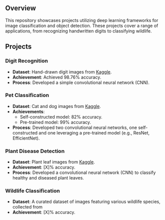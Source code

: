 ## Overview

This repository showcases projects utilizing deep learning frameworks for image classification and object detection.  These projects cover a range of applications, from recognizing handwritten digits to classifying wildlife.

## Projects

### Digit Recognition

- **Dataset**: Hand-drawn digit images from [Kaggle](https://www.kaggle.com/competitions/digit-recognizer/data).
- **Achievement**: Achieved 98.76% accuracy.
- **Process**: Developed a simple convolutional neural network (CNN).

### Pet Classification

- **Dataset**: Cat and dog images from [Kaggle](https://www.kaggle.com/datasets/salader/dogs-vs-cats).
- **Achievements**:
  - Self-constructed model: 82% accuracy.
  - Pre-trained model: 99% accuracy.
- **Process**: Developed two convolutional neural networks, one self-constructed and one leveraging a pre-trained model (e.g., ResNet, EfficientNet).

### Plant Disease Detection

- **Dataset**: Plant leaf images from [Kaggle](https://www.kaggle.com/datasets/plantvillage/plantvillage-dataset).
- **Achievement**: [X]% accuracy.
- **Process**: Developed a convolutional neural network (CNN) to classify healthy and diseased plant leaves.

### Wildlife Classification

- **Dataset**: A curated dataset of images featuring various wildlife species, collected from 
- **Achievement**: [X]% accuracy.